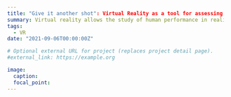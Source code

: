 ```yaml
---
title: "Give it another shot": Virtual Reality as a tool for assessing shooting performance under varying cognitive loads.
summary: Virtual reality allows the study of human performance in realistic and dynamic environments, where cognitive load can be manipulated.
tags:
  - VR
date: "2021-09-06T00:00:00Z"

# Optional external URL for project (replaces project detail page).
#external_link: https://example.org

image:
  caption: 
  focal_point: 
---
```

